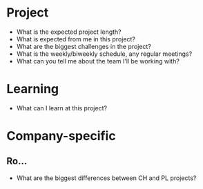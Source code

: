 # Project
- What is the expected project length?
- What is expected from me in this project?
- What are the biggest challenges in the project?
- What is the weekly/biweekly schedule, any regular meetings?
- What can you tell me about the team I’ll be working with?


# Learning
- What can I learn at this project?



# Company-specific

## Ro...
- What are the biggest differences between CH and PL projects?
